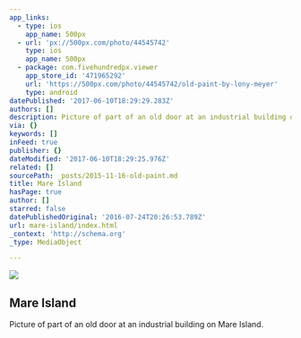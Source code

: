 ```yaml
---
app_links:
  - type: ios
    app_name: 500px
  - url: 'px://500px.com/photo/44545742'
    type: ios
    app_name: 500px
  - package: com.fivehundredpx.viewer
    app_store_id: '471965292'
    url: 'https://500px.com/photo/44545742/old-paint-by-lony-meyer'
    type: android
datePublished: '2017-06-10T18:29:29.283Z'
authors: []
description: Picture of part of an old door at an industrial building on Mare Island.
via: {}
keywords: []
inFeed: true
publisher: {}
dateModified: '2017-06-10T18:29:25.976Z'
related: []
sourcePath: _posts/2015-11-16-old-paint.md
title: Mare Island
hasPage: true
author: []
starred: false
datePublishedOriginal: '2016-07-24T20:26:53.789Z'
url: mare-island/index.html
_context: 'http://schema.org'
_type: MediaObject

---
```

<article style=""><img src="https://s3-us-west-2.amazonaws.com/the-grid-img/p/f60887c179d4b48ccf7294e17f630b1f19cedb83.jpg" /><h1>Mare Island</h1><p>Picture of part of an old door at an industrial building on Mare Island.</p></article>